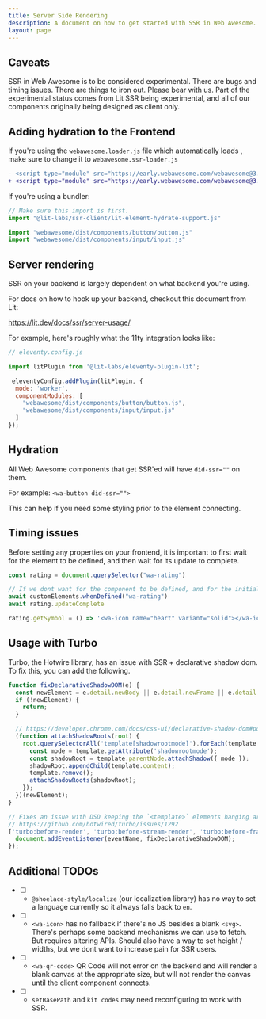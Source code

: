 ```yaml
---
title: Server Side Rendering
description: A document on how to get started with SSR in Web Awesome.
layout: page
---
```


## Caveats

SSR in Web Awesome is to be considered experimental. There are bugs and timing issues. There are things to iron out. Please bear with us. Part of the experimental status comes from Lit SSR being experimental, and all of our components originally being designed as client only.

## Adding hydration to the Frontend

If you're using the `webawesome.loader.js` file which automatically loads , make sure to change it to `webawesome.ssr-loader.js`

```diff
- <script type="module" src="https://early.webawesome.com/webawesome@3.0.0-alpha.2/dist/webawesome.loader.js"></script>
+ <script type="module" src="https://early.webawesome.com/webawesome@3.0.0-alpha.2/dist/webawesome.ssr-loader.js"></script>
```

If you're using a bundler:

```js
// Make sure this import is first.
import "@lit-labs/ssr-client/lit-element-hydrate-support.js"

import "webawesome/dist/components/button/button.js"
import "webawesome/dist/components/input/input.js"
```

## Server rendering

SSR on your backend is largely dependent on what backend you're using.

For docs on how to hook up your backend, checkout this document from Lit:

<https://lit.dev/docs/ssr/server-usage/>

For example, here's roughly what the 11ty integration looks like:

```js
// eleventy.config.js

import litPlugin from '@lit-labs/eleventy-plugin-lit';

 eleventyConfig.addPlugin(litPlugin, {
  mode: 'worker',
  componentModules: [
    "webawesome/dist/components/button/button.js",
    "webawesome/dist/components/input/input.js"
  ]
});
```

## Hydration

All Web Awesome components that get SSR'ed will have `did-ssr=""` on them.

For example: `<wa-button did-ssr="">`

This can help if you need some styling prior to the element connecting.

## Timing issues

Before setting any properties on your frontend, it is important to first wait for the element to be defined, and then wait for its update to complete.

```js
const rating = document.querySelector("wa-rating")

// If we dont want for the component to be defined, and for the initial hydration to finish, we will get a hydration error from Lit.
await customElements.whenDefined("wa-rating")
await rating.updateComplete

rating.getSymbol = () => '<wa-icon name="heart" variant="solid"></wa-icon>';
```

## Usage with Turbo

Turbo, the Hotwire library, has an issue with SSR + declarative shadow dom. To fix this, you can add the following.

```js
function fixDeclarativeShadowDOM(e) {
  const newElement = e.detail.newBody || e.detail.newFrame || e.detail.newStream;
  if (!newElement) {
    return;
  }

  // https://developer.chrome.com/docs/css-ui/declarative-shadow-dom#polyfill
  (function attachShadowRoots(root) {
    root.querySelectorAll('template[shadowrootmode]').forEach(template => {
      const mode = template.getAttribute('shadowrootmode');
      const shadowRoot = template.parentNode.attachShadow({ mode });
      shadowRoot.appendChild(template.content);
      template.remove();
      attachShadowRoots(shadowRoot);
    });
  })(newElement);
}

// Fixes an issue with DSD keeping the `<template>` elements hanging around in the lightdom.
// https://github.com/hotwired/turbo/issues/1292
['turbo:before-render', 'turbo:before-stream-render', 'turbo:before-frame-render'].forEach(eventName => {
  document.addEventListener(eventName, fixDeclarativeShadowDOM);
});
```

## Additional TODOs

- [ ] - `@shoelace-style/localize` (our localization library) has no way to set a language currently so it always falls back to `en`.
- [ ] - `<wa-icon>` has no fallback if there's no JS besides a blank `<svg>`. There's perhaps some backend mechanisms we can use to fetch. But requires altering APIs. Should also have a way to set height / widths, but we dont want to increase pain for SSR users.
- [ ] - `<wa-qr-code>` QR Code will not error on the backend and will render a blank canvas at the appropriate size, but will not render the canvas until the client component connects.
- [ ] - `setBasePath` and `kit codes` may need reconfiguring to work with SSR.